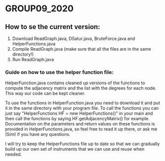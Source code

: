 # GROUP09_2020
## How to se the current version:
  1. Download ReadGraph.java, DSatur.java, BruteForce.java and HelperFunctions.java
  2. Compile ReadGraph.java (make sure that all the files are in the same directory!)
  3. Run ReadGraph.java
### Guide on how to use the helper function file:
HelperFunction.java contains cleaned up versions of the functions to compute the adjacency matrix and
the list with the degrees for each node. This way our code can be kept cleaner.

To use the functions in HelperFunction.java you need to download it and put it in the same directory
with your program file. To call the functions you can just say "HelperFunctions HF = new HelperFunctions()"
in your main and then call the functions by saying HF.getAdjacencyMatrix() for example.
Documentation on the parameters and return values on these functions is provided in HelperFunctions.java, so
feel free to read it up there, or ask me (Sim) if you have any questions.


I will try to keep the HelperFunctions file up to date so that we can gradually build up our own set of instruments
that we can use and reuse when needed.
